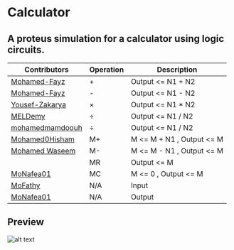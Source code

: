 # Calculator
## A proteus simulation for a calculator using logic circuits.

| Contributors                                                     |  Operation  |       Description          |
|  ---------                                                       |  ---------  |       -----------          |
|[Mohamed-Fayz](https://github.com/Mohamed-Fayz)                   |      +      |  Output <= N1 + N2         |
|[Mohamed-Fayz](https://github.com/Mohamed-Fayz)                   |      -      |  Output <= N1 - N2         |
|[Yousef-Zakarya](https://github.com/usf664)                       |      ×      |  Output <= N1 * N2         |
|[MELDemy](https://github.com/MELDemy)                             |      ÷      |  Output <= N1 / N2         |
[mohamedmamdoouh](https://github.com/mohamedmamdoouh)              |      ÷      |  Output <= N1 / N2         |
|[Mohamed0Hisham](https://github.com/Mohamed0Hisham)               |      M+     |  M <= M + N1 , Output <= M |
|[Mohamed Waseem](https://github.com/Mohammed973-ai)               |      M-     |  M <= M - N1 , Output <= M |
|                                                                  |      MR     |  Output <= M               |
|[MoNafea01](https://github.com/MoNafea01)                         |      MC     |  M <= 0 , Output <= M      |
|[MoFathy](https://github.com/Mo1321)                              |     N/A     |  Input                     |
|[MoNafea01](https://github.com/MoNafea01)                         |     N/A     |  Output                    | 

## Preview
![alt text](https://raw.githubusercontent.com/MELDemy/Calculator/add_sub_mul_div_ip_op_missingM/calc_final_page-0001.jpg)
